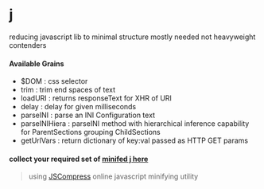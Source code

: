 j
=

reducing javascript lib to minimal structure mostly needed not heavyweight contenders

#### Available Grains

* $DOM : css selector
* trim : trim end spaces of text
* loadURI : returns responseText for XHR of URI
* delay : delay for given milliseconds
* parseINI : parse an INI Configuration text
* parseINIHiera : parseINI method with hierarchical inference capability for ParentSections grouping ChildSections
* getUrlVars : return dictionary of key:val passed as HTTP GET params

#### collect your required set of [minifed j here](http://abhishekkr.github.io/j/minified/customize.html)

> using [JSCompress](http://jscompress.com/) online javascript minifying utility
